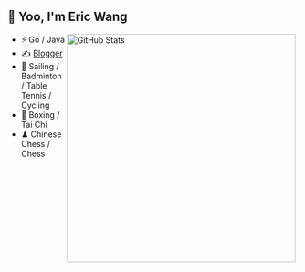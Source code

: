 ## 👋 Yoo, I'm Eric Wang

<img align="right" src="https://github-readme-stats.vercel.app/api?username=WangzJi&show_icons=true&theme=tokyonight&hide_border=true" alt="GitHub Stats" width="400" />


- ⚡ Go / Java
- ✍️ [Blogger](https://niceu.wang)
- 🏃 Sailing / Badminton / Table Tennis / Cycling
- 🥋 Boxing / Tai Chi
- ♟ Chinese Chess / Chess

<br/>

